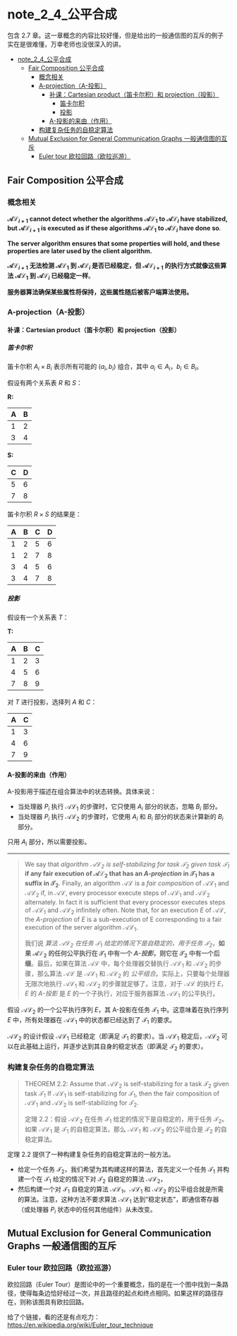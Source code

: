 # note_2_4_公平合成

包含 2.7 章。这一章概念的内容比较好懂，但是给出的一般通信图的互斥的例子实在是很难懂，万幸老师也没很深入的讲。

<!-- TOC -->

- [note\_2\_4\_公平合成](#note_2_4_公平合成)
  - [Fair Composition 公平合成](#fair-composition-公平合成)
    - [概念相关](#概念相关)
    - [A-projection（A-投影）](#a-projectiona-投影)
      - [补课：Cartesian product（笛卡尔积）和 projection（投影）](#补课cartesian-product笛卡尔积和-projection投影)
        - [笛卡尔积](#笛卡尔积)
        - [投影](#投影)
      - [A-投影的来由（作用）](#a-投影的来由作用)
    - [构建复杂任务的自稳定算法](#构建复杂任务的自稳定算法)
  - [Mutual Exclusion for General Communication Graphs 一般通信图的互斥](#mutual-exclusion-for-general-communication-graphs-一般通信图的互斥)
    - [Euler tour 欧拉回路（欧拉巡游）](#euler-tour-欧拉回路欧拉巡游)

<!-- /TOC -->

## Fair Composition 公平合成

### 概念相关

**$\mathcal{AL}_{i+1}$ cannot detect whether the algorithms $\mathcal{AL}_1$ to $\mathcal{AL}_i$ have stabilized, but $\mathcal{AL}_{i+1}$ is executed as if these algorithms $\mathcal{AL}_1$ to $\mathcal{AL}_i$ have done so**.

**The server algorithm ensures that some properties will hold, and these properties are later used by the client algorithm.**

**$\mathcal{AL}_{i+1}$ 无法检测 $\mathcal{AL}_1$ 到 $\mathcal{AL}_i$ 是否已经稳定，但 $\mathcal{AL}_{i+1}$ 的执行方式就像这些算法 $\mathcal{AL}_1$ 到 $\mathcal{AL}_i$ 已经稳定一样**。

**服务器算法确保某些属性将保持，这些属性随后被客户端算法使用。**

### A-projection（A-投影）

#### 补课：Cartesian product（笛卡尔积）和 projection（投影）

##### 笛卡尔积

笛卡尔积 $A_i \times B_i$ 表示所有可能的 $(a_i, b_i)$ 组合，其中 $a_i \in A_i$，$b_i \in B_i$。

假设有两个关系表 $R$ 和 $S$：

**R:**

| A    | B    |
| ---- | ---- |
| 1    | 2    |
| 3    | 4    |

**S:**

| C    | D    |
| ---- | ---- |
| 5    | 6    |
| 7    | 8    |

笛卡尔积 $R \times S$ 的结果是：

| A | B | C | D |
|---|---|---|---|
| 1 | 2 | 5 | 6 |
| 1 | 2 | 7 | 8 |
| 3 | 4 | 5 | 6 |
| 3 | 4 | 7 | 8 |

##### 投影

假设有一个关系表 $T$：

**T:**

| A    | B    | C    |
| ---- | ---- | ---- |
| 1    | 2    | 3    |
| 4    | 5    | 6    |
| 7    | 8    | 9    |

对 $T$ 进行投影，选择列 $A$ 和 $C$：

| A | C |
|---|---|
| 1 | 3 |
| 4 | 6 |
| 7 | 9 |

#### A-投影的来由（作用）

A-投影用于描述在组合算法中的状态转换。具体来说：

- 当处理器 $P_i$ 执行 $\mathcal{AL}_1$ 的步骤时，它只使用 $A_i$ 部分的状态，忽略 $B_i$ 部分。
- 当处理器 $P_i$ 执行 $\mathcal{AL}_2$ 的步骤时，它使用 $A_i$ 和 $B_i$ 部分的状态来计算新的 $B_i$ 部分。

只用 $A_i$ 部分，所以需要投影。

---

> We say that *algorithm $\mathcal{AL}_2$ is self-stabilizing for task $\mathcal{T}_2$ given task $\mathcal{T}_1$* **if any fair execution of $\mathcal{AL}_2$ that has an *A-projection* in $\mathcal{T}_1$ has a suffix in $\mathcal{T}_2$**. Finally, an algorithm $\mathcal{AL}$ is a *fair composition* of $\mathcal{AL}_1$ and $\mathcal{AL}_2$ if, in $\mathcal{AL}$, every processor execute steps of $\mathcal{AL}_1$ and $\mathcal{AL}_2$ alternately. In fact it is sufficient that every processor executes steps of $\mathcal{AL}_1$ and $\mathcal{AL}_2$ infinitely often. Note that, for an execution $E$ of $\mathcal{AL}$, the *A-projection* of $E$ is a sub-execution of E corresponding to a fair execution of the server algorithm $\mathcal{AL}_1$.
>
> 我们说 *算法 $\mathcal{AL}_2$ 在任务 $\mathcal{T}_1$ 给定的情况下是自稳定的，用于任务 $\mathcal{T}_2$*，**如果 $\mathcal{AL}_2$ 的任何公平执行在 $\mathcal{T}_1$ 中有一个 *A-投影*，则它在 $\mathcal{T}_2$ 中有一个后缀**。最后，如果在算法 $\mathcal{AL}$ 中，每个处理器交替执行 $\mathcal{AL}_1$ 和 $\mathcal{AL}_2$ 的步骤，那么算法 $\mathcal{AL}$ 是 $\mathcal{AL}_1$ 和 $\mathcal{AL}_2$ 的 *公平组合*。实际上，只要每个处理器无限次地执行 $\mathcal{AL}_1$ 和 $\mathcal{AL}_2$ 的步骤就足够了。注意，对于 $\mathcal{AL}$ 的执行 $E$，$E$ 的 *A-投影* 是 $E$ 的一个子执行，对应于服务器算法 $\mathcal{AL}_1$ 的公平执行。

假设 $\mathcal{AL}_2$ 的一个公平执行序列 $E$，其 A-投影在任务 $\mathcal{T}_1$ 中。这意味着在执行序列 $E$ 中，所有处理器在 $\mathcal{AL}_1$ 中的状态都已经达到了 $\mathcal{T}_1$ 的要求。

$\mathcal{AL}_2$ 的设计假设 $\mathcal{AL}_1$ 已经稳定（即满足 $\mathcal{T}_1$ 的要求）。当 $\mathcal{AL}_1$ 稳定后，$\mathcal{AL}_2$ 可以在此基础上运行，并逐步达到其自身的稳定状态（即满足 $\mathcal{T}_2$ 的要求）。

### 构建复杂任务的自稳定算法

> THEOREM 2.2: Assume that $\mathcal{AL}_2$ is self-stabilizing for a task $\mathcal{T}_2$ given task $\mathcal{T}_1$ If $\mathcal{AL}_1$ is self-stabilizing for $\mathcal{T}_1$, then the fair composition of $\mathcal{AL}_1$ and $\mathcal{AL}_2$ is self-stabilizing for $\mathcal{T}_2$.
>
> 定理 2.2：假设 $\mathcal{AL}_2$ 在任务 $\mathcal{T}_1$ 给定的情况下是自稳定的，用于任务 $\mathcal{T}_2$。如果 $\mathcal{AL}_1$ 是 $\mathcal{T}_1$ 的自稳定算法，那么 $\mathcal{AL}_1$ 和 $\mathcal{AL}_2$ 的公平组合是 $\mathcal{T}_2$ 的自稳定算法。

定理 2.2 提供了一种构建复杂任务的自稳定算法的一般方法。

- 给定一个任务 $\mathcal{T}_2$，我们希望为其构建这样的算法，首先定义一个任务 $\mathcal{T}_1$ 并构建一个在 $\mathcal{T}_1$ 给定的情况下对 $\mathcal{T}_2$ 自稳定的算法 $\mathcal{AL}_2$，
- 然后构建一个对 $\mathcal{T}_1$ 自稳定的算法 $\mathcal{AL}_1$。$\mathcal{AL}_1$ 和 $\mathcal{AL}_2$ 的公平组合就是所需的算法。注意，这种方法不要求算法 $\mathcal{AL}_1$ 达到“稳定状态”，即通信寄存器（或处理器 $P_i$ 状态中的任何其他组件）从未改变。

## Mutual Exclusion for General Communication Graphs 一般通信图的互斥

### Euler tour 欧拉回路（欧拉巡游）

欧拉回路（Euler Tour）是图论中的一个重要概念，指的是在一个图中找到一条路径，使得每条边恰好经过一次，并且路径的起点和终点相同。如果这样的路径存在，则称该图具有欧拉回路。

给了个链接，看的还是有点吃力：<https://en.wikipedia.org/wiki/Euler_tour_technique>
